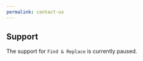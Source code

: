 ```yaml
---
permalink: contact-us
---
```


<div class="container">
  
<h2>Support</h2>

The  support for `Find & Replace` is currently paused.

</div>
